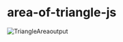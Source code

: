 # area-of-triangle-js
 

![TriangleAreaoutput](https://github.com/krupesh788/Area-of-triangle-js/assets/71176180/d9d24b8c-f4b4-47c4-8ae6-c3c38325b6bf)
